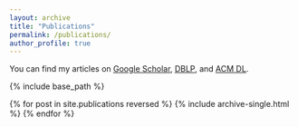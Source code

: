 ```yaml
---
layout: archive
title: "Publications"
permalink: /publications/
author_profile: true
---
```


You can find my articles on <u><a href="https://scholar.google.com/citations?user=weRJxNwAAAAJ">Google Scholar</a></u>, 
<u><a href="https://dblp.org/pid/j/JohanJeuring.html">DBLP</a></u>, and
<u><a href="https://dl.acm.org/profile/81100339289)">ACM DL</a></u>.

{% include base_path %}

{% for post in site.publications reversed %}
  {% include archive-single.html %}
{% endfor %}
